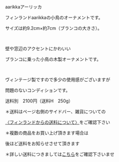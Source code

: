 <link rel="stylesheet" type="text/css" href="/assets/css/styles.css">

aarikkaアーリッカ

フィンランドaarikkaの小鳥のオーナメントです。

サイズは約9.2cm×約7cm（ブランコの大きさ）。

 <img alt="" src="http://blog.cnobi.jp/v1/blog/user/71e35865e9e62f3f9d70420d6124d2ab/1519127904"/> 

壁や窓辺のアクセントにかわいい

ブランコに乗った小鳥の木製オーナメントです。
 

<img alt="" src="http://blog.cnobi.jp/v1/blog/user/71e35865e9e62f3f9d70420d6124d2ab/1519127905"/> 

<img alt="" src="http://blog.cnobi.jp/v1/blog/user/71e35865e9e62f3f9d70420d6124d2ab/1519127907"/> 

<img alt="" src="http://blog.cnobi.jp/v1/blog/user/71e35865e9e62f3f9d70420d6124d2ab/1519127906"/>

<img alt="" src="http://blog.cnobi.jp/v1/blog/user/71e35865e9e62f3f9d70420d6124d2ab/1519127902"/> 

<img alt="" src="http://blog.cnobi.jp/v1/blog/user/71e35865e9e62f3f9d70420d6124d2ab/1519127903"/>

ヴィンテージ製ですので多少の使用感がございますが

問題のないコンディションです。

送料別　2100円（送料H　250g）

＊送料はページ右側のサイドバー、雑貨についての

[〈フィンランドからの送料について〉](https://dkzakka.github.io/2005/03/31/雑貨について.html)をご確認下さい

＊複数の商品をお買い上げ頂きます場合は 

後ほど送料をお知らせさせて頂きます

＊詳しい送料につきましては[こちら](http://dkzakka.blog.shinobi.jp/Entry/3385/)をご確認下さいませ